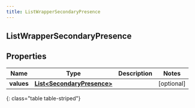 ```yaml
---
title: ListWrapperSecondaryPresence
---
```

## ListWrapperSecondaryPresence


## Properties

| Name | Type | Description | Notes |
| ------------ | ------------- | ------------- | ------------- |
| **values** | <!----><!---->[**List&lt;SecondaryPresence&gt;**](SecondaryPresence.html)<!----> |  |  [optional] |
{: class="table table-striped"}



